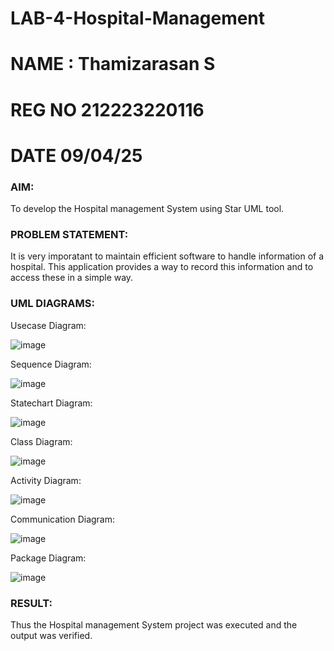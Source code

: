 # LAB-4-Hospital-Management
# NAME : Thamizarasan S
# REG NO 212223220116
# DATE 09/04/25
### AIM:
To develop the Hospital management System using Star UML tool.
### PROBLEM STATEMENT:
It is very imporatant to maintain efficient software to handle information of a hospital.
This application provides a way to record this information and to access these in a simple way.

### UML DIAGRAMS:

Usecase Diagram:

![image](https://github.com/user-attachments/assets/2cb80729-b505-440f-8272-f0eb85114af6)

Sequence Diagram:

![image](https://github.com/user-attachments/assets/2db75fbc-2b5f-444a-afea-c48cba787249)

Statechart Diagram:

![image](https://github.com/user-attachments/assets/81cad3c2-a657-429d-bf35-93a444187403)

Class Diagram:

![image](https://github.com/user-attachments/assets/f90c0ddd-8e86-42a5-9cef-63885c9c88d8)

Activity Diagram:

![image](https://github.com/user-attachments/assets/4aff8df7-632b-4137-9232-4dc9ed7a639d)

Communication Diagram:

![image](https://github.com/user-attachments/assets/a6a6b03c-8476-4728-bef0-4758a1b3651f)

Package Diagram:

![image](https://github.com/user-attachments/assets/2af3769a-b78a-469b-84a8-5edb305559e6)

### RESULT:
Thus the Hospital management System project was executed and the output was verified.
